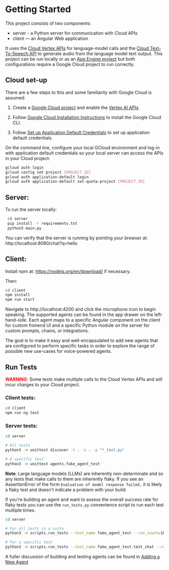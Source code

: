 # Getting Started
This project consists of two components:

* server - a Python server for communication with Cloud APIs
* client — an Angular Web application

It uses the [Cloud Vertex APIs](https://cloud.google.com/vertex-ai) for language-model calls and the [Cloud Text-To-Speech API](https://cloud.google.com/text-to-speech) to generate audio from the language model text output. This project can be run locally or as an [App Engine project](https://cloud.google.com/appengine/) but both configurations require a Google Cloud project to run correctly.

## Cloud set-up
There are a few steps to this and some familiarity with Google Cloud is assumed:

1. Create a [Google Cloud project](https://cloud.google.com/cloud-console) and enable the [Vertex AI APIs](https://cloud.google.com/vertex-ai/generative-ai/docs/start/quickstarts/quickstart-multimodal). 

2. Follow [Google Cloud Installation Instructions](https://cloud.google.com/sdk/docs/install) to install the Google Cloud CLI.

3. Follow [Set up Application Default Credentials](https://cloud.google.com/docs/authentication/provide-credentials-adc) to set up application default credentials.

On the command line, configure your local GCloud environment and log-in with application default credentials so your local server can access the APIs in your Cloud project:

```sh
gcloud auth login
gcloud config set project [PROJECT_ID]
gcloud auth application-default login
gcloud auth application-default set-quota-project [PROJECT_ID]
```

## Server:
To run the server locally:

```sh
 cd server
 pip install -r requirements.txt
 python3 main.py
```

You can verify that the server is running by pointing your browser at:
http://localhost:8080/chat?q=hello

## Client:
Install npm at: https://nodejs.org/en/download/ if necessary.

Then:
```sh
cd client
npm install
npm run start
```

Navigate to http://localhost:4200 and click the microphone icon to begin speaking. The supported agents can be found in the app drawer on the left-hand-side. Each agent maps to a specific Angular component on the client for custom fronend UI and a specific Python module on the server for custom prompts, chains, or integrations.

The goal is to make it easy and well-encapsulated to add new agents that are configured to perform specific tasks in order to explore the range of possible new use-cases for voice-powered agents.

## Run Tests
<span style="color:red">**WARNING**:</span> Some tests make multiple calls to the Cloud Vertex APIs and will incur charges to your Cloud project.

### Client tests:
```sh
cd client
npm run ng test
```

### Server tests:
```sh
cd server

# All tests
python3 -m unittest discover -t . -s . -p "*_test.py"

# A specific test
python3 -m unittest agents.fake_agent_test
```

**Note**: Large language models (LLMs) are inherently non-determinate and so any tests that make calls to them are inherently flaky. If you see an AssertionError of
the form ```Evaluation of model response failed.``` it is likely a flaky test and doesn't indicate a problem with your build.

If you're building an agent and want to assess the overall success rate for flaky tests
you can use the ```run_tests.py``` convenience script to run each test multiple times.
```sh
cd server

# For all tests in a suite
python3 -m scripts.run_tests --test_name fake_agent_test --run_count=10

# For a specific test
python3 -m scripts.run_tests --test_name fake_agent_test.test_chat --run_count=10
```

A fuller discussion of building and testing agents can be found in [Adding a New Agent](./adding-a-new-agent.md)
